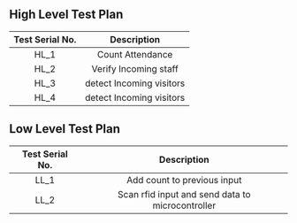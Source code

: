 ## High Level Test Plan

| Test Serial No. |       Description        |
|:---------------:|:------------------------:|
|       HL_1      |    Count Attendance      |
|       HL_2      | Verify Incoming staff    |
|       HL_3      | detect Incoming visitors |
|       HL_4      | detect Incoming visitors |

## Low Level Test Plan

| Test Serial No. |                    Description                   |
|:---------------:|:------------------------------------------------:|
|       LL_1      |            Add count to previous input           |
|       LL_2      | Scan rfid input and send data to microcontroller |